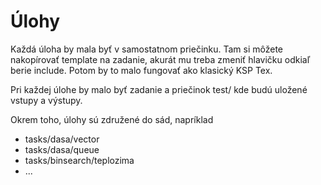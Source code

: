 Úlohy
=====

Každá úloha by mala byť v samostatnom priečinku. Tam si môžete nakopírovať template na zadanie,
akurát mu treba zmeniť hlavičku odkiaľ berie include. Potom by to malo fungovať ako klasický KSP
Tex.

Pri každej úlohe by malo byť zadanie a priečinok test/ kde budú uložené vstupy a výstupy.

Okrem toho, úlohy sú združené do sád, napríklad
* tasks/dasa/vector
* tasks/dasa/queue
* tasks/binsearch/teplozima
* ...
